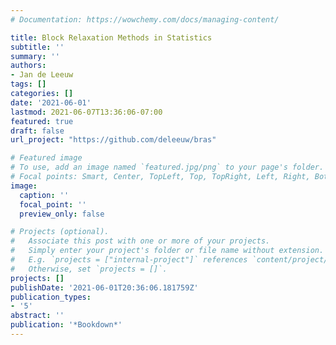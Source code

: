 ```yaml
---
# Documentation: https://wowchemy.com/docs/managing-content/

title: Block Relaxation Methods in Statistics
subtitle: ''
summary: ''
authors:
- Jan de Leeuw
tags: []
categories: []
date: '2021-06-01'
lastmod: 2021-06-07T13:36:06-07:00
featured: true
draft: false
url_project: "https://github.com/deleeuw/bras"

# Featured image
# To use, add an image named `featured.jpg/png` to your page's folder.
# Focal points: Smart, Center, TopLeft, Top, TopRight, Left, Right, BottomLeft, Bottom, BottomRight.
image:
  caption: ''
  focal_point: ''
  preview_only: false

# Projects (optional).
#   Associate this post with one or more of your projects.
#   Simply enter your project's folder or file name without extension.
#   E.g. `projects = ["internal-project"]` references `content/project/deep-learning/index.md`.
#   Otherwise, set `projects = []`.
projects: []
publishDate: '2021-06-01T20:36:06.181759Z'
publication_types:
- '5'
abstract: ''
publication: '*Bookdown*'
---
```

